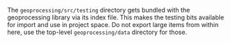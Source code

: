 The `geoprocessing/src/testing` directory gets bundled with the geoprocessing library via its index file. This makes the testing bits available for import and use in project space. Do not export large items from within here, use the top-level `geoprocessing/data` directory for those.
